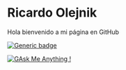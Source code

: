 # Ricardo Olejnik
Hola bienvenido a mi página en GitHub

[![Generic badge](https://img.shields.io/badge/Guia:Límites_Ricardo_Olejnik-Disponible-green.svg)](https://github.com/olejnikucv/ricardo/blob/master/limites_Ricardo.pdf)

[![GAsk Me Anything !](https://img.shields.io/badge/<SUBJECT>-<STATUS>-<COLOR>.svg)](https://shields.io/)



